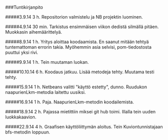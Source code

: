 ###Tuntikirjanpito

#####3.9.14
3 h. Repositorion valmistelu ja NB projektin luominen.

#####4.9.14
30 min. Tarkistus ensimmäisen viikon dedistä silmällä pitäen. Muokkasin aihemäärittelyä.

#####8.9.14
1 h. Yritys aloittaa koodaamista. En saanut mitään tehtyä tuntemattoman errorin takia. Myöhemmin asia selvisi, pom-tiedostosta puuttui yksi rivi.

#####9.9.14
1 h. Tein muutaman luokan.

#####10.10.14
6 h. Koodaus jatkuu. Lisää metodeja tehty. Muutama testi tehty.

#####15.9.14
1 h. Netbeans valitti "käyttö estetty", dunno. Ruudukon naapurienLkm-metodia laitettu uusiksi.

#####16.9.14
1 h. Paja. NaapurienLkm-metodin koodailemista.

#####18.9.14
2 h. Pajassa mietittiin miksei git hub toimi. Illalla tein uuden luokkakaavion.

#####22.9.14
4 h. Graafisen käyttöliittymän aloitus. Tein Kuviontunnistajaan bfs-metodin loppuun.
